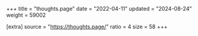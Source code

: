 +++
title = "thoughts.page"
date = "2022-04-11"
updated = "2024-08-24"
weight = 59002

[extra]
source = "https://thoughts.page/"
ratio = 4
size = 58
+++
